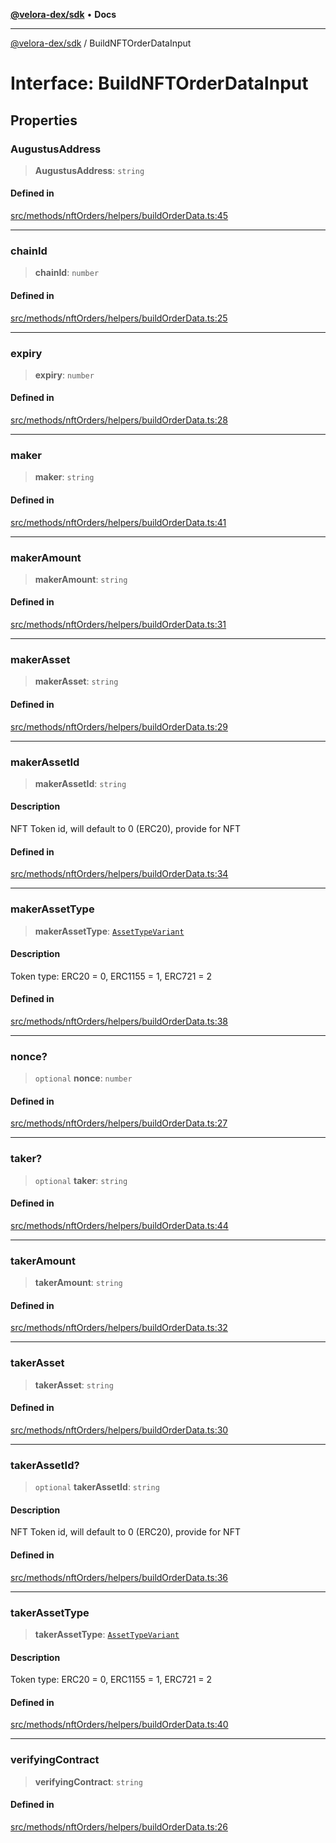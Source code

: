 [**@velora-dex/sdk**](../README.md) • **Docs**

***

[@velora-dex/sdk](../globals.md) / BuildNFTOrderDataInput

# Interface: BuildNFTOrderDataInput

## Properties

### AugustusAddress

> **AugustusAddress**: `string`

#### Defined in

[src/methods/nftOrders/helpers/buildOrderData.ts:45](https://github.com/VeloraDEX/paraswap-sdk/blob/feat/velora/src/methods/nftOrders/helpers/buildOrderData.ts#L45)

***

### chainId

> **chainId**: `number`

#### Defined in

[src/methods/nftOrders/helpers/buildOrderData.ts:25](https://github.com/VeloraDEX/paraswap-sdk/blob/feat/velora/src/methods/nftOrders/helpers/buildOrderData.ts#L25)

***

### expiry

> **expiry**: `number`

#### Defined in

[src/methods/nftOrders/helpers/buildOrderData.ts:28](https://github.com/VeloraDEX/paraswap-sdk/blob/feat/velora/src/methods/nftOrders/helpers/buildOrderData.ts#L28)

***

### maker

> **maker**: `string`

#### Defined in

[src/methods/nftOrders/helpers/buildOrderData.ts:41](https://github.com/VeloraDEX/paraswap-sdk/blob/feat/velora/src/methods/nftOrders/helpers/buildOrderData.ts#L41)

***

### makerAmount

> **makerAmount**: `string`

#### Defined in

[src/methods/nftOrders/helpers/buildOrderData.ts:31](https://github.com/VeloraDEX/paraswap-sdk/blob/feat/velora/src/methods/nftOrders/helpers/buildOrderData.ts#L31)

***

### makerAsset

> **makerAsset**: `string`

#### Defined in

[src/methods/nftOrders/helpers/buildOrderData.ts:29](https://github.com/VeloraDEX/paraswap-sdk/blob/feat/velora/src/methods/nftOrders/helpers/buildOrderData.ts#L29)

***

### makerAssetId

> **makerAssetId**: `string`

#### Description

NFT Token id, will default to 0 (ERC20), provide for NFT

#### Defined in

[src/methods/nftOrders/helpers/buildOrderData.ts:34](https://github.com/VeloraDEX/paraswap-sdk/blob/feat/velora/src/methods/nftOrders/helpers/buildOrderData.ts#L34)

***

### makerAssetType

> **makerAssetType**: [`AssetTypeVariant`](../type-aliases/AssetTypeVariant.md)

#### Description

Token type: ERC20 = 0, ERC1155 = 1, ERC721 = 2

#### Defined in

[src/methods/nftOrders/helpers/buildOrderData.ts:38](https://github.com/VeloraDEX/paraswap-sdk/blob/feat/velora/src/methods/nftOrders/helpers/buildOrderData.ts#L38)

***

### nonce?

> `optional` **nonce**: `number`

#### Defined in

[src/methods/nftOrders/helpers/buildOrderData.ts:27](https://github.com/VeloraDEX/paraswap-sdk/blob/feat/velora/src/methods/nftOrders/helpers/buildOrderData.ts#L27)

***

### taker?

> `optional` **taker**: `string`

#### Defined in

[src/methods/nftOrders/helpers/buildOrderData.ts:44](https://github.com/VeloraDEX/paraswap-sdk/blob/feat/velora/src/methods/nftOrders/helpers/buildOrderData.ts#L44)

***

### takerAmount

> **takerAmount**: `string`

#### Defined in

[src/methods/nftOrders/helpers/buildOrderData.ts:32](https://github.com/VeloraDEX/paraswap-sdk/blob/feat/velora/src/methods/nftOrders/helpers/buildOrderData.ts#L32)

***

### takerAsset

> **takerAsset**: `string`

#### Defined in

[src/methods/nftOrders/helpers/buildOrderData.ts:30](https://github.com/VeloraDEX/paraswap-sdk/blob/feat/velora/src/methods/nftOrders/helpers/buildOrderData.ts#L30)

***

### takerAssetId?

> `optional` **takerAssetId**: `string`

#### Description

NFT Token id, will default to 0 (ERC20), provide for NFT

#### Defined in

[src/methods/nftOrders/helpers/buildOrderData.ts:36](https://github.com/VeloraDEX/paraswap-sdk/blob/feat/velora/src/methods/nftOrders/helpers/buildOrderData.ts#L36)

***

### takerAssetType

> **takerAssetType**: [`AssetTypeVariant`](../type-aliases/AssetTypeVariant.md)

#### Description

Token type: ERC20 = 0, ERC1155 = 1, ERC721 = 2

#### Defined in

[src/methods/nftOrders/helpers/buildOrderData.ts:40](https://github.com/VeloraDEX/paraswap-sdk/blob/feat/velora/src/methods/nftOrders/helpers/buildOrderData.ts#L40)

***

### verifyingContract

> **verifyingContract**: `string`

#### Defined in

[src/methods/nftOrders/helpers/buildOrderData.ts:26](https://github.com/VeloraDEX/paraswap-sdk/blob/feat/velora/src/methods/nftOrders/helpers/buildOrderData.ts#L26)
